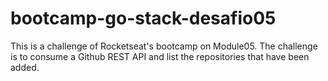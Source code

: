# bootcamp-go-stack-desafio05
This is a challenge of Rocketseat's bootcamp on Module05. The challenge is to consume a Github REST API and list the repositories that have been added.
